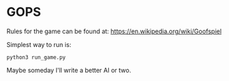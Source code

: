 # GOPS

Rules for the game can be found at: https://en.wikipedia.org/wiki/Goofspiel

Simplest way to run is:

    python3 run_game.py

Maybe someday I'll write a better AI or two.
